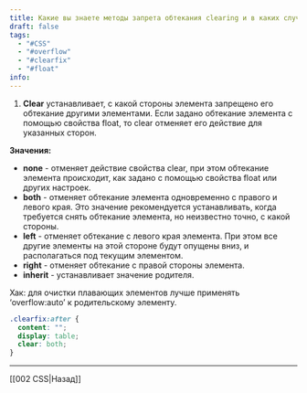 ```yaml
---
title: Какие вы знаете методы запрета обтекания clearing и в каких случаях они применяются?
draft: false
tags:
  - "#CSS"
  - "#overflow"
  - "#clearfix"
  - "#float"
info:
---
```

1. **Clear** устанавливает, с какой стороны элемента запрещено его обтекание другими элементами.
   Если задано обтекание элемента с помощью свойства float, то clear отменяет его действие для указанных сторон.

**Значения:**

- **none** - отменяет действие свойства clear, при этом обтекание элемента происходит, как задано с помощью свойства float или других настроек.
- **both** - отменяет обтекание элемента одновременно с правого и левого края.
  Это значение рекомендуется устанавливать, когда требуется снять обтекание элемента, но неизвестно точно, с какой стороны.
- **left** - отменяет обтекание с левого края элемента. При этом все другие элементы на этой стороне будут опущены вниз, и располагаться под текущим элементом.
- **right** - отменяет обтекание с правой стороны элемента.
- **inherit** - устанавливает значение родителя.

Хак: для очистки плавающих элементов лучше применять ‘overflow:auto’ к родительскому элементу.

```css
.clearfix:after {
  content: "";
  display: table;
  clear: both;
}
```

---

[[002 CSS|Назад]]